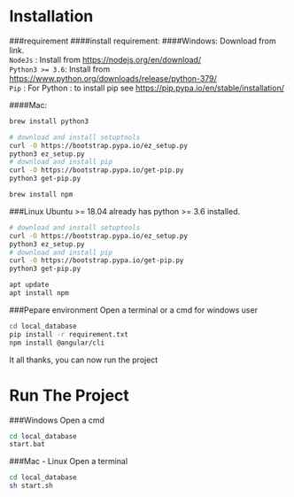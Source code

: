 # Installation
###requirement
####install requirement:
####Windows:
Download from link. \
`NodeJs` : Install from https://nodejs.org/en/download/ \
`Python3 >= 3.6`: Install from https://www.python.org/downloads/release/python-379/ \
`Pip` : For Python : to install pip see https://pip.pypa.io/en/stable/installation/

####Mac:
```bash
brew install python3

# download and install setuptools
curl -O https://bootstrap.pypa.io/ez_setup.py
python3 ez_setup.py
# download and install pip
curl -O https://bootstrap.pypa.io/get-pip.py
python3 get-pip.py

brew install npm
```

###Linux
Ubuntu >= 18.04 already has python >= 3.6 installed.
```bash
# download and install setuptools
curl -O https://bootstrap.pypa.io/ez_setup.py
python3 ez_setup.py
# download and install pip
curl -O https://bootstrap.pypa.io/get-pip.py
python3 get-pip.py

apt update
apt install npm
```

###Pepare environment
Open a terminal or a cmd for windows user
```bash
cd local_database
pip install -r requirement.txt
npm install @angular/cli
```
It all thanks, you can now run the project

# Run The Project
###Windows
Open a cmd
```bash
cd local_database
start.bat
```
###Mac - Linux
Open a terminal
```bash
cd local_database
sh start.sh
```
